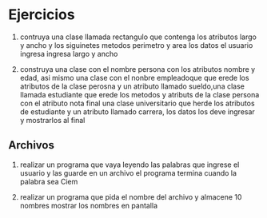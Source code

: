 # Ejercicios

1) contruya una clase llamada rectangulo que contenga los atributos largo y ancho y los siguinetes metodos perimetro y area los datos el usuario ingresa ingresa largo y ancho

2) construya una clase con el nombre persona con los atributos nombre y edad, asi mismo una clase con el nonbre empleadoque que erede los atributos de la clase perosna y un atributo llamado sueldo,una clase llamada estudiante que erede los metodos y atributs de la clase persona con el atributo nota final una clase universitario que herde los atributos de estudiante y un atributo llamado carrera, los datos los deve ingresar y mostrarlos al final

## Archivos

1) realizar un programa que vaya leyendo las palabras que ingrese el usuario y las guarde en un archivo el programa termina cuando la palabra sea Ciem

2) realizar un programa que pida el nombre del archivo y almacene 10 nombres mostrar los nombres en pantalla
